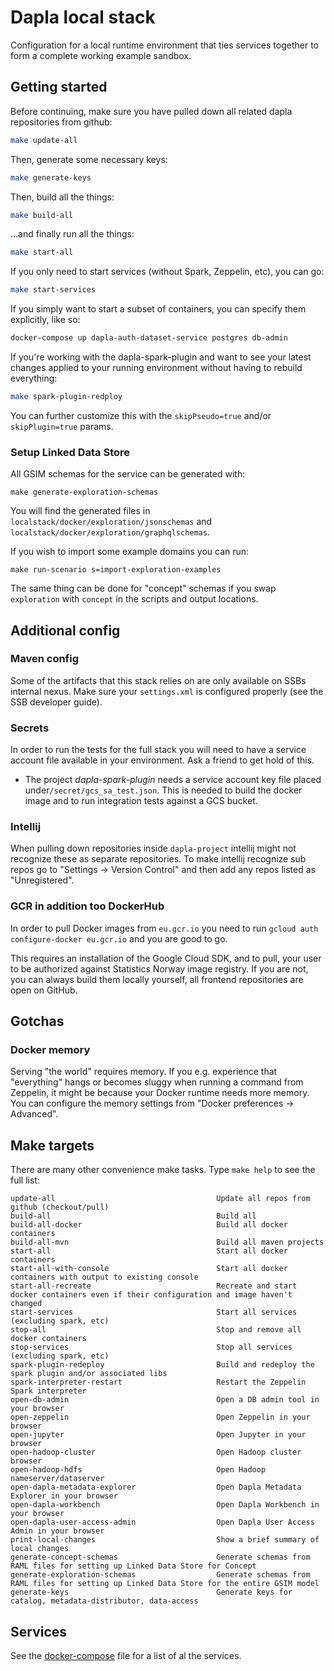 # Dapla local stack

Configuration for a local runtime environment that ties services together
to form a complete working example sandbox.


## Getting started

Before continuing, make sure you have pulled down all related dapla repositories from github:

```sh
make update-all
```

Then, generate some necessary keys:

```sh
make generate-keys
```

Then, build all the things:
```sh
make build-all
```

...and finally run all the things:
```sh
make start-all
```

If you only need to start services (without Spark, Zeppelin, etc), you can go:
```sh
make start-services
```

If you simply want to start a subset of containers, you can specify them explicitly, like so:
```sh
docker-compose up dapla-auth-dataset-service postgres db-admin
```

If you're working with the dapla-spark-plugin and want to see your latest changes applied
to your running environment without having to rebuild everything:
```sh
make spark-plugin-redploy
```
You can further customize this with the `skipPseudo=true` and/or `skipPlugin=true` params.

### Setup Linked Data Store
All GSIM schemas for the service can be generated with:
```
make generate-exploration-schemas
```
You will find the generated files in `localstack/docker/exploration/jsonschemas` and `localstack/docker/exploration/graphqlschemas`.

If you wish to import some example domains you can run:
```
make run-scenario s=import-exploration-examples
```

The same thing can be done for "concept" schemas if you swap `exploration` with `concept` in the scripts and output locations.

## Additional config

### Maven config

Some of the artifacts that this stack relies on are only available on SSBs internal nexus. Make sure
your `settings.xml` is configured properly (see the SSB developer guide).

### Secrets

In order to run the tests for the full stack you will need to have a service account file available in your environment.
Ask a friend to get hold of this.

- The project _dapla-spark-plugin_ needs a service account key file placed under`/secret/gcs_sa_test.json`.
This is needed to build the docker image and to run integration tests against a GCS bucket.

### Intellij

When pulling down repositories inside `dapla-project` intellij might not recognize these as separate repositories. To 
make intellij recognize sub repos go to "Settings -> Version Control" and then add any repos listed as "Unregistered".

### GCR in addition too DockerHub

In order to pull Docker images from `eu.gcr.io` you need to run `gcloud auth configure-docker eu.gcr.io` and you are 
good to go.

This requires an installation of the Google Cloud SDK, and to pull, your user to be authorized against Statistics Norway 
image registry. If you are not, you can always build them locally yourself, all frontend repositories are open on GitHub.

## Gotchas

### Docker memory

Serving "the world" requires memory. If you e.g. experience that "everything" hangs or becomes
sluggy when running a command from Zeppelin, it might be because your Docker runtime needs more
memory. You can configure the memory settings from "Docker preferences -> Advanced".


## Make targets

There are many other convenience make tasks. Type `make help` to see the full list:
```
update-all                                    Update all repos from github (checkout/pull)
build-all                                     Build all
build-all-docker                              Build all docker containers
build-all-mvn                                 Build all maven projects
start-all                                     Start all docker containers
start-all-with-console                        Start all docker containers with output to existing console
start-all-recreate                            Recreate and start docker containers even if their configuration and image haven't changed
start-services                                Start all services (excluding spark, etc)
stop-all                                      Stop and remove all docker containers
stop-services                                 Stop all services (excluding spark, etc)
spark-plugin-redeploy                         Build and redeploy the spark plugin and/or associated libs
spark-interpreter-restart                     Restart the Zeppelin Spark interpreter
open-db-admin                                 Open a DB admin tool in your browser
open-zeppelin                                 Open Zeppelin in your browser
open-jupyter                                  Open Jupyter in your browser
open-hadoop-cluster                           Open Hadoop cluster browser
open-hadoop-hdfs                              Open Hadoop nameserver/dataserver
open-dapla-metadata-explorer                  Open Dapla Metadata Explorer in your browser
open-dapla-workbench                          Open Dapla Workbench in your browser
open-dapla-user-access-admin                  Open Dapla User Access Admin in your browser
print-local-changes                           Show a brief summary of local changes
generate-concept-schemas                      Generate schemas from RAML files for setting up Linked Data Store for Concept
generate-exploration-schemas                  Generate schemas from RAML files for setting up Linked Data Store for the entire GSIM model
generate-keys                                 Generate keys for catalog, metadata-distributor, data-access
```

## Services

See the [docker-compose](https://github.com/statisticsnorway/dapla-project/blob/master/localstack/docker-compose.yml) file for a list of al the services.